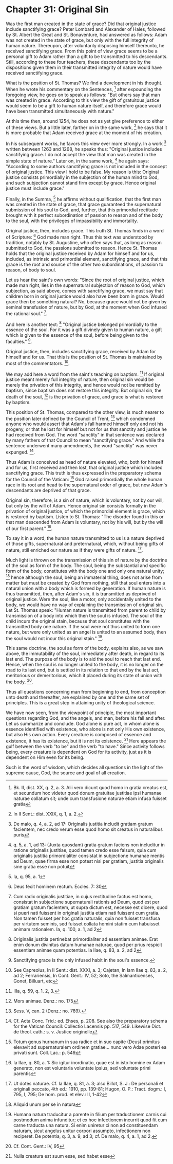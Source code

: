 # Chapter 31: Original Sin

Was the first man created in the state of grace? Did that original justice include sanctifying grace? Peter Lombard and Alexander of Hales, followed by St. Albert the Great and St. Bonaventure, had answered as follows: Adam was not created in the state of grace, but only with the full integrity of human nature. Thereupon, after voluntarily disposing himself thereunto, he received sanctifying grace. From this point of view grace seems to be a personal gift to Adam rather than a gift to be transmitted to his descendants. Still, according to these four teachers, these descendants too by the dispositions given them in their transmitted integrity of nature would have received sanctifying grace.

What is the position of St. Thomas? We find a development in his thought. When he wrote his commentary on the Sentences, [^686] after expounding the foregoing view, he goes on to speak as follows: "But others say that man was created in grace. According to this view the gift of gratuitous justice would seem to be a gift to human nature itself, and therefore grace would have been transmitted simultaneously with nature."

At this time then, around 1254, he does not as yet give preference to either of these views. But a little later, farther on in the same work, [^687] he says that it is more probable that Adam received grace at the moment of his creation.

In his subsequent works, he favors this view ever more strongly. In a work [^688] written between 1263 and 1268, he speaks thus: "Original justice includes sanctifying grace. I do not accept the view that man was created in the simple state of nature." Later on, in the same work, [^689] he again says: "According to some authors sanctifying grace is not included in the concept of original justice. This view I hold to be false. My reason is this: Original justice consists primordially in the subjection of the human mind to God, and such subjection cannot stand firm except by grace. Hence original justice must include grace."

Finally, in the Summa, [^690] he affirms without qualification, that the first man was created in the state of grace, that grace guaranteed the supernatural submission of his soul to God, and, further, that this primordial rectitude brought with it perfect subordination of passion to reason and of the body to the soul, with the privileges of impassibility and immortality.

Original justice, then, includes grace. This truth St. Thomas finds in a word of Scripture: [^691] God made man right. Thus this text was understood by tradition, notably by St. Augustine, who often says that, as long as reason submitted to God, the passions submitted to reason. Hence St. Thomas holds that the original justice received by Adam for himself and for us, included, as intrinsic and primordial element, sanctifying grace, and that this grace is the root and source of the other two subordinations, of passion to reason, of body to soul.

Let us hear the saint's own words: "Since the root of original justice, which made man right, lies in the supernatural subjection of reason to God, which subjection, as said above, comes with sanctifying grace, we must say that children born in original justice would also have been born in grace. Would grace then be something natural? No, because grace would not be given by seminal transfusion of nature, but by God, at the moment when God infused the rational soul." [^692].

And here is another text: [^693] "Original justice belonged primordially to the essence of the soul. For it was a gift divinely given to human nature, a gift which is given to the essence of the soul, before being given to the faculties." [^694].

Original justice, then, includes sanctifying grace, received by Adam for himself and for us. That this is the position of St. Thomas is maintained by most of the commentators. [^695].

We may add here a word from the saint's teaching on baptism. [^696] If original justice meant merely full integrity of nature, then original sin would be merely the privation of this integrity, and hence would not be remitted by baptism, since baptism does not restore this integrity. But original sin, the death of the soul, [^697] is the privation of grace, and grace is what is restored by baptism.

This position of St. Thomas, compared to the other view, is much nearer to the position later defined by the Council of Trent, [^698] which condemned anyone who would assert that Adam's fall harmed himself only and not his progeny, or that he lost for himself but not for us that sanctity and justice he had received from God. The word "sanctity" in that sentence was declared by many fathers of that Council to mean "sanctifying grace." And while the sentence underwent many amendments, the word "sanctity" was never expunged. [^699].

Thus Adam is conceived as head of nature elevated, who, both for himself and for us, first received and then lost, that original justice which included sanctifying grace. This truth is thus expressed in the preparatory schema for the Council of the Vatican: [^700] God raised primordially the whole human race in its root and head to the supernatural order of grace, but now Adam's descendants are deprived of that grace.

Original sin, therefore, is a sin of nature, which is voluntary, not by our will, but only by the will of Adam. Hence original sin consists formally in the privation of original justice, of which the primordial element is grace, which is restored by baptism. Listen to St. Thomas: "The disorder found in this or that man descended from Adam is voluntary, not by his will, but by the will of our first parent." [^701].

To say it in a word, the human nature transmitted to us is a nature deprived of those gifts, supernatural and preternatural, which, without being gifts of nature, still enriched our nature as if they were gifts of nature. [^702].

Much light is thrown on the transmission of this sin of nature by the doctrine of the soul as form of the body. The soul, being the substantial and specific form of the body, constitutes with the body one and only one natural unity; [^703] hence although the soul, being an immaterial thing, does not arise from matter but must be created by God from nothing, still that soul enters into a natural union with a body which is formed by generation. If human nature is thus transmitted, then, after Adam's sin, it is transmitted as deprived of original justice. Were the soul, like a motor, only accidentally united to the body, we would have no way of explaining the transmission of original sin. Let St. Thomas speak: "Human nature is transmitted from parent to child by transmission of a body into which then the soul is infused. The soul of the child incurs the original stain, because that soul constitutes with the transmitted body one nature. If the soul were not thus united to form one nature, but were only united as an angel is united to an assumed body, then the soul would not incur this original stain." [^704].

This same doctrine, the soul as form of the body, explains also, as we saw above, the immutability of the soul, immediately after death, in regard to its last end. The purpose of the body is to aid the soul to reach that last end. Hence, when the soul is no longer united to the body, it is no longer on the road to its last end, but is settled in its relation to that end by the last act, meritorious or demeritorious, which it placed during its state of union with the body. [^705].

Thus all questions concerning man from beginning to end, from conception unto death and thereafter, are explained by one and the same set of principles. This is a great step in attaining unity of theological science.

We have now seen, from the viewpoint of principle, the most important questions regarding God, and the angels, and man, before his fall and after. Let us summarize and conclude. God alone is pure act, in whom alone is essence identified with existence, who alone is not only His own existence, but also His own action. Every creature is composed of essence and existence, it has its existence, but it is not its existence. [^706] Here appears the gulf between the verb "to be" and the verb "to have." Since activity follows being, every creature is dependent on God for its activity, just as it is dependent on Him even for its being.

Such is the word of wisdom, which decides all questions in the light of the supreme cause, God, the source and goal of all creation.

[^686]: Bk. II, dist. XX, q. 2, a. 3. Alii vero dicunt quod homo in gratia creatus est, et secundum hoc videtur quod donum gratuitae justitiae ipsi humanae naturae collatum sit; unde cum transfusione naturae etiam infusa fuisset gratia

[^687]: In II Sent.: dist. XXIX, q. 1, a. 2.

[^688]: De malo, q. 4, a. 2, ad 17: Originalis justitia includit gratiam gratum facientem, nec credo verum esse quod homo sit creatus in naturalibus puris

[^689]: q. 5, a. 1, ad 13: (Juxta quosdam) gratia gratum faciens non includitur in ratione originalis justitiae, quod tamen credo esse falsum, quia cum originalis justitia primordialiter consistat in subjectione humanae mentis ad Deum, quae firma esse non potest nisi per gratiam, justitia originalis sine gratia esse non potuit

[^690]: Ia, q. 95, a. 1

[^691]: Deus fecit hominem rectum. Eccles. 7: 30

[^692]: Cum radix originalis justitiae, in cujus rectitudine factus est homo, consistat in subjectione supernaturali rationis ad Deum, quod est per gratiam gratum facientem, ut supra dictum est, necesse est dicere, quod si pueri nati fuissent in originali justitia etiam nati fuissent cum gratia. Non tamen fuisset per hoc gratia naturalis, quia non fuisset transfusa per virtutem seminis, sed fuisset collata homini statim cum habuisset animam rationalem. Ia, q. 100, a. 1, ad 2

[^693]: Originalis justitia pertinebat primordialiter ad essentiam animae. Erat enim donum divinitus datum humanae naturae, quod per prius respicit essentiam animae quam potentias. Ia IIae, q. 83, a. 2, ad 2

[^694]: Sanctifying grace is the only infused habit in the soul's essence.

[^695]: See Capreolus, In II Sent.: dist. XXXI, a. 3; Cajetan, In Iam IIae q. 83, a. 2, ad 2; Ferrariensis, In Cont. Gent.: IV, 52; Soto, the Salmanticenses, Gonet, Billuart, etc

[^696]: IIIa, q. 59, q. 1. 2, 3.

[^697]: Mors animae. Denz.: no. 175

[^698]: Sess. V, can. 2 (Denz.: no. 789).

[^699]: Cf. Acta Conc. Trid.: ed. Ehses, p. 208. See also the preparatory schema for the Vatican Council: Collectio Lacensis pp. 517, 549. Likewise Dict. de theol. cath.: s. v. Justice originelle

[^700]: Totum genus hurnanum in sua radice et in suo capite (Deus) primitus elevavit ad supernaturalem ordinem gratiae... nunc vero Adae posteri ea privati sunt. Coll. Lac.: p. 549

[^701]: Ia IIae, q. 80, a. 1: Sic igitur inordinatio, quae est in isto homine ex Adam generato, non est voluntaria voluntate ipsius, sed voluntate primi parentis

[^702]: Ut dotes naturae. Cf. Ia IIae, q. 81, a. 3; also Billot, S. J.: De personali et originali peccato, 4th ed.: 1910, pp. 139-81; Hugon, O. P.: Tract. dogm.: I, 795, I, 795; De hom. prod. et elev.: II, 1-42

[^703]: Aliquid unum per se in natura

[^704]: Humana natura traducitur a parente in filium per traductionem carnis cui postmodum anima infunditur; et ex hoc infectionem incurrit quod fit cum carne traducta una natura. Si enim uniretur ci non ad constituendam naturam, sicut angelus unitur corpori assumpto, infectionem non reciperet. De potentia, q. 3, a. 9, ad 3; cf. De malo, q. 4, a. 1, ad 2.

[^705]: Cf. Cont. Gent.: IV, 95

[^706]: Nulla creatura est suum esse, sed habet esse

